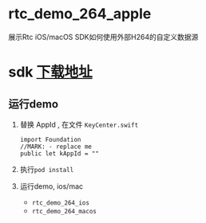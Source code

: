 # rtc_demo_264_apple

展示Rtc iOS/macOS SDK如何使用外部H264的自定义数据源

# sdk [下载地址](https://rtc-docs.tosee.cn/docs/paas/download)

## 运行demo

1. 替换 AppId , 在文件 `KeyCenter.swift`

    ```
    import Foundation
    //MARK: - replace me
    public let kAppId = ""
    ```

2. 执行`pod install`
3. 运行demo, ios/mac
    - `rtc_demo_264_ios`
    - `rtc_demo_264_macos`
